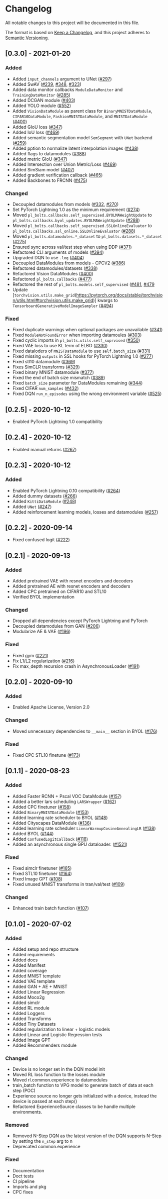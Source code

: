 # Changelog
All notable changes to this project will be documented in this file.

The format is based on [Keep a Changelog](https://keepachangelog.com/en/1.0.0/),
and this project adheres to [Semantic Versioning](https://semver.org/spec/v2.0.0.html).

## [0.3.0] - 2021-01-20

### Added

- Added `input_channels` argument to UNet ([#297](https://github.com/PyTorchLightning/pytorch-lightning-bolts/pull/297))
- Added SwAV ([#239](https://github.com/PyTorchLightning/pytorch-lightning-bolts/pull/239),
    [#348](https://github.com/PyTorchLightning/pytorch-lightning-bolts/pull/348),
    [#323](https://github.com/PyTorchLightning/pytorch-lightning-bolts/pull/323))
- Added data monitor callbacks `ModuleDataMonitor` and `TrainingDataMonitor` ([#285](https://github.com/PyTorchLightning/pytorch-lightning-bolts/pull/285))
- Added DCGAN module ([#403](https://github.com/PyTorchLightning/pytorch-lightning-bolts/pull/403)) 
- Added YOLO module ([#552](https://github.com/PyTorchLightning/pytorch-lightning-bolts/pull/552))
- Added `VisionDataModule` as parent class for `BinaryMNISTDataModule`, `CIFAR10DataModule`, `FashionMNISTDataModule`, 
  and `MNISTDataModule` ([#400](https://github.com/PyTorchLightning/pytorch-lightning-bolts/pull/400))
- Added GIoU loss ([#347](https://github.com/PyTorchLightning/pytorch-lightning-bolts/pull/347))
- Added IoU loss ([#469](https://github.com/PyTorchLightning/pytorch-lightning-bolts/pull/469))
- Added semantic segmentation model `SemSegment` with `UNet` backend ([#259](https://github.com/PyTorchLightning/pytorch-lightning-bolts/pull/259))
- Added pption to normalize latent interpolation images ([#438](https://github.com/PyTorchLightning/pytorch-lightning-bolts/pull/438))
- Added flags to datamodules ([#388](https://github.com/PyTorchLightning/pytorch-lightning-bolts/pull/388))
- Added metric GIoU ([#347](https://github.com/PyTorchLightning/pytorch-lightning-bolts/pull/347))
- Added Intersection over Union Metric/Loss ([#469](https://github.com/PyTorchLightning/pytorch-lightning-bolts/pull/469))
- Added SimSiam model ([#407](https://github.com/PyTorchLightning/pytorch-lightning-bolts/pull/407))
- Added gradient verification callback ([#465](https://github.com/PyTorchLightning/pytorch-lightning-bolts/pull/465))
- Added Backbones to FRCNN ([#475](https://github.com/PyTorchLightning/pytorch-lightning-bolts/pull/475))

### Changed

- Decoupled datamodules from models ([#332](https://github.com/PyTorchLightning/pytorch-lightning-bolts/pull/332),
    [#270](https://github.com/PyTorchLightning/pytorch-lightning-bolts/pull/270))
- Set PyTorch Lightning 1.0 as the minimum requirement ([#274](https://github.com/PyTorchLightning/pytorch-lightning-bolts/pull/274))
- Moved `pl_bolts.callbacks.self_supervised.BYOLMAWeightUpdate` to  `pl_bolts.callbacks.byol_updates.BYOLMAWeightUpdate` ([#288](https://github.com/PyTorchLightning/pytorch-lightning-bolts/pull/288))
- Moved `pl_bolts.callbacks.self_supervised.SSLOnlineEvaluator` to `pl_bolts.callbacks.ssl_online.SSLOnlineEvaluator` ([#288](https://github.com/PyTorchLightning/pytorch-lightning-bolts/pull/288))
- Moved `pl_bolts.datamodules.*_dataset` to `pl_bolts.datasets.*_dataset` ([#275](https://github.com/PyTorchLightning/pytorch-lightning-bolts/pull/275))
- Ensured sync across val/test step when using DDP ([#371](https://github.com/PyTorchLightning/pytorch-lightning-bolts/pull/371))
- Refactored CLI arguments of models ([#394](https://github.com/PyTorchLightning/pytorch-lightning-bolts/pull/394))
- Upgraded DQN to use `.log` ([#404](https://github.com/PyTorchLightning/pytorch-lightning-bolts/pull/404))
- Decoupled DataModules from models - CPCV2 ([#386](https://github.com/PyTorchLightning/pytorch-lightning-bolts/pull/386))
- Refactored datamodules/datasets ([#338](https://github.com/PyTorchLightning/pytorch-lightning-bolts/pull/338))
- Refactored Vision DataModules ([#400](https://github.com/PyTorchLightning/pytorch-lightning-bolts/pull/400))
- Refactored `pl_bolts.callbacks` ([#477](https://github.com/PyTorchLightning/pytorch-lightning-bolts/pull/477))
- Refactored the rest of `pl_bolts.models.self_supervised` ([#481](https://github.com/PyTorchLightning/pytorch-lightning-bolts/pull/481),
    [#479](https://github.com/PyTorchLightning/pytorch-lightning-bolts/pull/479)
- Update [`torchvision.utils.make_grid`(https://pytorch.org/docs/stable/torchvision/utils.html#torchvision.utils.make_grid)] kwargs to `TensorboardGenerativeModelImageSampler` ([#494](https://github.com/PyTorchLightning/pytorch-lightning-bolts/pull/494))

### Fixed

- Fixed duplicate warnings when optional packages are unavailable ([#341](https://github.com/PyTorchLightning/pytorch-lightning-bolts/pull/341))
- Fixed `ModuleNotFoundError` when importing datamoules ([#303](https://github.com/PyTorchLightning/pytorch-lightning-bolts/pull/303))
- Fixed cyclic imports in `pl_bolts.utils.self_suprvised` ([#350](https://github.com/PyTorchLightning/pytorch-lightning-bolts/pull/350))
- Fixed VAE loss to use KL term of ELBO ([#330](https://github.com/PyTorchLightning/pytorch-lightning-bolts/pull/330))
- Fixed dataloders of `MNISTDataModule` to use `self.batch_size` ([#331](https://github.com/PyTorchLightning/pytorch-lightning-bolts/pull/331))
- Fixed missing `outputs` in SSL hooks for PyTorch Lightning 1.0 ([#277](https://github.com/PyTorchLightning/pytorch-lightning-bolts/pull/277))
- Fixed stl10 datamodule ([#369](https://github.com/PyTorchLightning/pytorch-lightning-bolts/pull/369))
- Fixes SimCLR transforms ([#329](https://github.com/PyTorchLightning/pytorch-lightning-bolts/pull/329))
- Fixed binary MNIST datamodule ([#377](https://github.com/PyTorchLightning/pytorch-lightning-bolts/pull/377))
- Fixed the end of batch size mismatch ([#389](https://github.com/PyTorchLightning/pytorch-lightning-bolts/pull/389))
- Fixed `batch_size` parameter for DataModules remaining ([#344](https://github.com/PyTorchLightning/pytorch-lightning-bolts/pull/344))
- Fixed CIFAR `num_samples` ([#432](https://github.com/PyTorchLightning/pytorch-lightning-bolts/pull/432))
- Fixed DQN `run_n_episodes` using the wrong environment variable ([#525](https://github.com/PyTorchLightning/pytorch-lightning-bolts/pull/525))

## [0.2.5] - 2020-10-12

- Enabled PyTorch Lightning 1.0 compatibility

## [0.2.4] - 2020-10-12

- Enabled manual returns ([#267](https://github.com/PyTorchLightning/pytorch-lightning-bolts/pull/267))

## [0.2.3] - 2020-10-12

### Added

- Enabled PyTorch Lightning 0.10 compatibility ([#264](https://github.com/PyTorchLightning/pytorch-lightning-bolts/pull/264))
- Added dummy datasets ([#266](https://github.com/PyTorchLightning/pytorch-lightning-bolts/pull/266))
- Added `KittiDataModule` ([#248](https://github.com/PyTorchLightning/pytorch-lightning-bolts/pull/248))
- Added `UNet` ([#247](https://github.com/PyTorchLightning/pytorch-lightning-bolts/pull/247))
- Added reinforcement learning models, losses and datamodules ([#257](https://github.com/PyTorchLightning/pytorch-lightning-bolts/pull/257))

## [0.2.2] - 2020-09-14

- Fixed confused logit ([#222](https://github.com/PyTorchLightning/pytorch-lightning-bolts/pull/222))

## [0.2.1] - 2020-09-13

### Added

- Added pretrained VAE with resnet encoders and decoders
- Added pretrained AE with resnet encoders and decoders
- Added CPC pretrained on CIFAR10 and STL10
- Verified BYOL implementation

### Changed

- Dropped all dependencies except PyTorch Lightning and PyTorch
- Decoupled datamodules from GAN ([#206](https://github.com/PyTorchLightning/pytorch-lightning-bolts/pull/206))
- Modularize AE & VAE ([#196](https://github.com/PyTorchLightning/pytorch-lightning-bolts/pull/196))

### Fixed

- Fixed gym ([#221](https://github.com/PyTorchLightning/pytorch-lightning-bolts/pull/221))
- Fix L1/L2 regularization ([#216](https://github.com/PyTorchLightning/pytorch-lightning-bolts/pull/216))
- Fix max_depth recursion crash in AsynchronousLoader ([#191](https://github.com/PyTorchLightning/pytorch-lightning-bolts/pull/191))

## [0.2.0] - 2020-09-10

### Added

- Enabled Apache License, Version 2.0

### Changed

- Moved unnecessary dependencies to `__main__` section in BYOL ([#176](https://github.com/PyTorchLightning/pytorch-lightning-bolts/pull/176))

### Fixed

- Fixed CPC STL10 finetune ([#173](https://github.com/PyTorchLightning/pytorch-lightning-bolts/pull/173))

## [0.1.1] - 2020-08-23

### Added

- Added Faster RCNN + Pscal VOC DataModule ([#157](https://github.com/PyTorchLightning/pytorch-lightning-bolts/pull/157))
- Added a better lars scheduling `LARSWrapper` ([#162](https://github.com/PyTorchLightning/pytorch-lightning-bolts/pull/162))
- Added CPC finetuner ([#158](https://github.com/PyTorchLightning/pytorch-lightning-bolts/pull/158))
- Added `BinaryMNISTDataModule` ([#153](https://github.com/PyTorchLightning/pytorch-lightning-bolts/pull/153))
- Added learning rate scheduler to BYOL ([#148](https://github.com/PyTorchLightning/pytorch-lightning-bolts/pull/148))
- Added Cityscapes DataModule ([#136](https://github.com/PyTorchLightning/pytorch-lightning-bolts/pull/136))
- Added learning rate scheduler `LinearWarmupCosineAnnealingLR` ([#138](https://github.com/PyTorchLightning/pytorch-lightning-bolts/pull/138))
- Added BYOL ([#144](https://github.com/PyTorchLightning/pytorch-lightning-bolts/pull/144))
- Added `ConfusedLogitCallback` ([#118](https://github.com/PyTorchLightning/pytorch-lightning-bolts/pull/118))
- Added an asynchronous single GPU dataloader. ([#1521](https://github.com/PyTorchLightning/pytorch-lightning/pull/1521))

### Fixed

- Fixed simclr finetuner ([#165](https://github.com/PyTorchLightning/pytorch-lightning-bolts/pull/165))
- Fixed STL10 finetuner ([#164](https://github.com/PyTorchLightning/pytorch-lightning-bolts/pull/164))
- Fixed Image GPT ([#108](https://github.com/PyTorchLightning/pytorch-lightning-bolts/pull/108))
- Fixed unused MNIST transforms in tran/val/test ([#109](https://github.com/PyTorchLightning/pytorch-lightning-bolts/pull/109))

### Changed

- Enhanced train batch function ([#107](https://github.com/PyTorchLightning/pytorch-lightning-bolts/pull/107))

## [0.1.0] - 2020-07-02

### Added

- Added setup and repo structure
- Added requirements
- Added docs
- Added Manifest
- Added coverage
- Added MNIST template
- Added VAE template
- Added GAN + AE + MNIST
- Added Linear Regression
- Added Moco2g
- Added simclr
- Added RL module
- Added Loggers
- Added Transforms
- Added Tiny Datasets
- Added regularization to linear + logistic models
- Added Linear and Logistic Regression tests
- Added Image GPT
- Added Recommenders module

### Changed

- Device is no longer set in the DQN model init
- Moved RL loss function to the losses module
- Moved rl.common.experience to datamodules
- train_batch function to VPG model to generate batch of data at each step (POC)
- Experience source no longer gets initialized with a device, instead the device is passed at each step()
- Refactored ExperienceSource classes to be handle multiple environments. 

### Removed

- Removed N-Step DQN as the latest version of the DQN supports N-Step by setting the `n_step` arg to n
- Deprecated common.experience

### Fixed

- Documentation 
- Doct tests
- CI pipeline
- Imports and pkg
- CPC fixes
